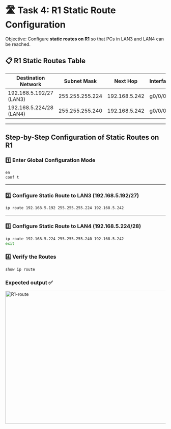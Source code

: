 # 🛣️ Task 4: R1 Static Route Configuration

Objective: Configure **static routes on R1** so that PCs in LAN3 and LAN4 can be reached.  

## 📋 R1 Static Routes Table

| Destination Network | Subnet Mask        | Next Hop       | Interface |
|--------------------|------------------|----------------|-----------|
| 192.168.5.192/27 (LAN3) | 255.255.255.224  | 192.168.5.242  | g0/0/0   |
| 192.168.5.224/28 (LAN4)  | 255.255.255.240  | 192.168.5.242  | g0/0/0   |
---

## Step-by-Step Configuration of Static Routes on R1

### 1️⃣ Enter Global Configuration Mode  

```bash
en
conf t
```

---

### 2️⃣ Configure Static Route to LAN3 (192.168.5.192/27)
```bash
ip route 192.168.5.192 255.255.255.224 192.168.5.242
```

---

### 3️⃣ Configure Static Route to LAN4 (192.168.5.224/28)

```bash
ip route 192.168.5.224 255.255.255.240 192.168.5.242
exit
```

### 4️⃣ Verify the Routes
```bash
show ip route
```

### Expected output ✅

<img width="717" height="417" alt="R1-route" src="https://github.com/user-attachments/assets/d70bbd83-88fb-4f21-a43e-b411e23d72f8" />

